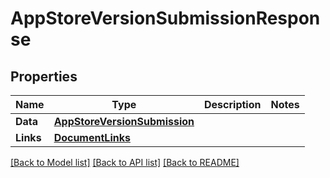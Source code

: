 # AppStoreVersionSubmissionResponse

## Properties

Name | Type | Description | Notes
------------ | ------------- | ------------- | -------------
**Data** | [**AppStoreVersionSubmission**](AppStoreVersionSubmission.md) |  | 
**Links** | [**DocumentLinks**](DocumentLinks.md) |  | 

[[Back to Model list]](../README.md#documentation-for-models) [[Back to API list]](../README.md#documentation-for-api-endpoints) [[Back to README]](../README.md)


